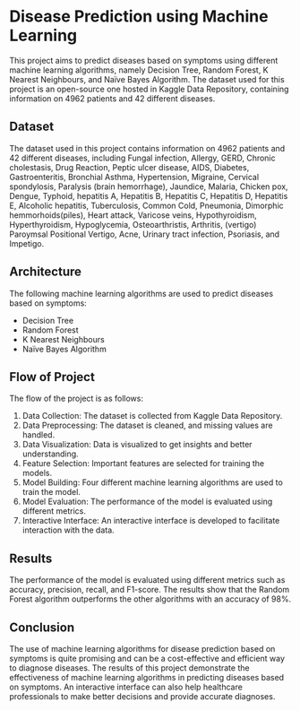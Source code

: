# Disease Prediction using Machine Learning

This project aims to predict diseases based on symptoms using different machine learning algorithms, namely Decision Tree, Random Forest, K Nearest Neighbours, and Naïve Bayes Algorithm. The dataset used for this project is an open-source one hosted in Kaggle Data Repository, containing information on 4962 patients and 42 different diseases. 

## Dataset

The dataset used in this project contains information on 4962 patients and 42 different diseases, including Fungal infection, Allergy, GERD, Chronic cholestasis, Drug Reaction, Peptic ulcer disease, AIDS, Diabetes, Gastroenteritis, Bronchial Asthma, Hypertension, Migraine, Cervical spondylosis, Paralysis (brain hemorrhage), Jaundice, Malaria, Chicken pox, Dengue, Typhoid, hepatitis A, Hepatitis B, Hepatitis C, Hepatitis D, Hepatitis E, Alcoholic hepatitis, Tuberculosis, Common Cold, Pneumonia, Dimorphic hemmorhoids(piles), Heart attack, Varicose veins, Hypothyroidism, Hyperthyroidism, Hypoglycemia, Osteoarthristis, Arthritis, (vertigo) Paroymsal Positional Vertigo, Acne, Urinary tract infection, Psoriasis, and Impetigo.

## Architecture

The following machine learning algorithms are used to predict diseases based on symptoms:

- Decision Tree
- Random Forest
- K Nearest Neighbours
- Naïve Bayes Algorithm

## Flow of Project

The flow of the project is as follows:

1. Data Collection: The dataset is collected from Kaggle Data Repository.
2. Data Preprocessing: The dataset is cleaned, and missing values are handled.
3. Data Visualization: Data is visualized to get insights and better understanding.
4. Feature Selection: Important features are selected for training the models.
5. Model Building: Four different machine learning algorithms are used to train the model.
6. Model Evaluation: The performance of the model is evaluated using different metrics.
7. Interactive Interface: An interactive interface is developed to facilitate interaction with the data.

## Results

The performance of the model is evaluated using different metrics such as accuracy, precision, recall, and F1-score. The results show that the Random Forest algorithm outperforms the other algorithms with an accuracy of 98%.

## Conclusion

The use of machine learning algorithms for disease prediction based on symptoms is quite promising and can be a cost-effective and efficient way to diagnose diseases. The results of this project demonstrate the effectiveness of machine learning algorithms in predicting diseases based on symptoms. An interactive interface can also help healthcare professionals to make better decisions and provide accurate diagnoses.

